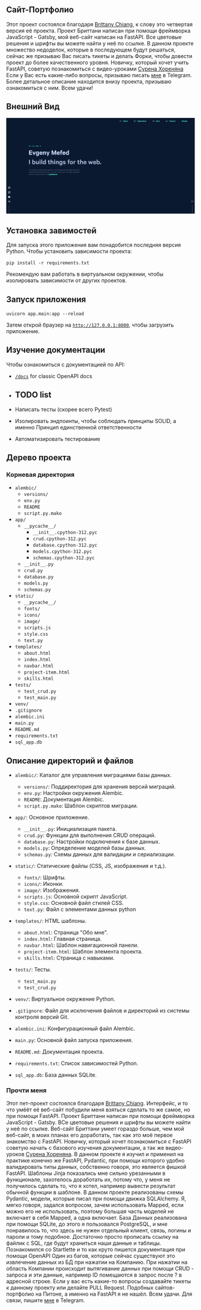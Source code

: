 ## Сайт-Портфолио

Этот проект состоялся благодаря [Brittany Chiang](https://github.com/bchiang7/v4), к слову это четвертая версия её проекта. Проект Бриттани написан при помощи фреймворка JavaScript - Gatsby, мой веб-сайт написан на FastAPI. Вcе цветовые решения и шрифты вы можете найти у неё по ссылке. В данном проекте множество недоделок, которые в последующем будут решаться, сейчас же призываю Вас писать тикеты и делать Форки, чтобы довести проект до более качественного уровня.
Новичку, который хочет учить FastAPI, советую познакомиться с видео-уроками [Сурена Хореняна](https://www.youtube.com/watch?v=z4pbneT6SLw&list=PLYnH8mpFQ4akzzS1D9IHkMuXacb-bD4Cl&index=1)
Если у Вас есть какие-либо вопросы, призываю писать [мне](https://t.me/heavenyoung) в Telegram.
Более детальное описание находится внизу проекта, призываю ознакомиться с ним. Всем удачи!

## Внешний Вид

<picture>
  <img alt="Главное меню" src="/screens/1.png">
</picture>

## Установка завимостей

Для запуска этого приложения вам понадобится последняя версия Python.
Чтобы установить зависимости проекта:

```
pip install -r requirements.txt
```
Рекомендую вам работать в виртуальном окружении, чтобы изолировать зависимости от других проектов.

## Запуск приложения

```
uvicorn app.main:app --reload
```

Затем открой браузер на [`http://127.0.0.1:8000`](http://127.0.0.1:8000), чтобы загрузить приложение.

## Изучение документации

Чтобы ознакомиться с документацией по API:

* [`/docs`](http://127.0.0.1:8000/docs) for classic OpenAPI docs


* ## TODO list

* Написать тесты (скорее всего Pytest)
* Изолировать эндпоинты, чтобы соблюдать принципы SOLID, а именно Принцип единственной ответственности
* Автоматизировать тестирование

## Дерево проекта

### Корневая директория
- `alembic/`
  - `versions/`
  - `env.py`
  - `README`
  - `script.py.mako`
- `app/`
  - `__pycache__/`
    - `__init__.cpython-312.pyc`
    - `crud.cpython-312.pyc`
    - `database.cpython-312.pyc`
    - `models.cpython-312.pyc`
    - `schemas.cpython-312.pyc`
  - `__init__.py`
  - `crud.py`
  - `database.py`
  - `models.py`
  - `schemas.py`
- `static/`
  - `__pycache__/`
  - `fonts/`
  - `icons/`
  - `image/`
  - `scripts.js`
  - `style.css`
  - `text.py`
- `templates/`
  - `about.html`
  - `index.html`
  - `navbar.html`
  - `project-item.html`
  - `skills.html`
- `tests/`
  - `test_crud.py`
  - `test_main.py`
- `venv/`
- `.gitignore`
- `alembic.ini`
- `main.py`
- `README.md`
- `requirements.txt`
- `sql_app.db`

## Описание директорий и файлов

- `alembic/`: Каталог для управления миграциями базы данных.
  - `versions/`: Поддиректория для хранения версий миграций.
  - `env.py`: Настройки окружения Alembic.
  - `README`: Документация Alembic.
  - `script.py.mako`: Шаблон скриптов миграции.

- `app/`: Основное приложение.
  - `__init__.py`: Инициализация пакета.
  - `crud.py`: Функции для выполнения CRUD операций.
  - `database.py`: Настройки подключения к базе данных.
  - `models.py`: Определение моделей базы данных.
  - `schemas.py`: Схемы данных для валидации и сериализации.

- `static/`: Статические файлы (CSS, JS, изображения и т.д.).
  - `fonts/`: Шрифты.
  - `icons/`: Иконки.
  - `image/`: Изображения.
  - `scripts.js`: Основной скрипт JavaScript.
  - `style.css`: Основной файл стилей CSS.
  - `text.py`: Файл с элементами данных python

- `templates/`: HTML шаблоны.
  - `about.html`: Страница "Обо мне".
  - `index.html`: Главная страница.
  - `navbar.html`: Шаблон навигационной панели.
  - `project-item.html`: Шаблон элемента проекта.
  - `skills.html`: Страница с навыками.

- `tests/`: Тесты.
  - `test_main.py` 
  - `test_crud.py`

- `venv/`: Виртуальное окружение Python.

- `.gitignore`: Файл для исключения файлов и директорий из системы контроля версий Git.

- `alembic.ini`: Конфигурационный файл Alembic.

- `main.py`: Основной файл запуска приложения.

- `README.md`: Документация проекта.

- `requirements.txt`: Список зависимостей Python.

- `sql_app.db`: База данных SQLite.


### Прочти меня

Этот пет-проект состоялся благодаря [Brittany Chiang](https://github.com/bchiang7/v4). Интерфейс, и то что умёёт её веб-сайт побудили меня взяться сделать то же самое, но при помощи FastAPI. Проект Бриттани написан при помощи фреймворка JavaScript - Gatsby. ВСе цветовые решения и шрифты вы можете найти у неё по ссылке. Веб-сайт Бриттани умеет гораздо больше, чем мой веб-сайт, в моих планах его доработать, так как это моё первое знакомство с FastAPI. Новичку, который хочет познакомиться с FastAPI советую начать с базового изучения документации, а так же видео-уроков [Сурена Хореняна](https://www.youtube.com/watch?v=z4pbneT6SLw&list=PLYnH8mpFQ4akzzS1D9IHkMuXacb-bD4Cl&index=1). 
В данном проекте я изучил и применил на практике конечно же FastAPI, Pydantic, при помощи которого удобно валидировать типы данных, собственно говоря, это является фишкой FastAPI. Шаблоны Jinja показались мне сильно урезанными в функционале, захотелось доработать их, потому что, у меня не получилось сделать то, что я хотел, например вывести результат обычной функции в шаблоне. В данном проекте реализованы схемы Pydantic, модели, которые писал при помощи движка SQLAlchemy. Я, мягко говоря, задался вопросом, зачем использовать Mapped, если можно его не использовать, поэтому большая часть моделей не включает в себя Mapped, а одна включает. База Данных реализована при помощи SQLite, до этого я пользовался PostgreSQL, и мне понравилось то, что здесь не нужен отдельный клиент, связь, логины и пароли и тому подобное. Достаточно просто прописать ссылку на файлик с SQL, где будут храниться наши данные и таблицы. Познакомился со Startlette и то как круто пишется документация при помощи OpenAPI
Один из багов, которые сейчас существуют это извлечение данных из БД при нажатии на Компанию. При нажатии на область Компании происходит вытягивание данных при помощи CRUD - запроса и эти данные, например ID помещаются в запрос после ? в адресной строке. Если у вас есть какие-то вопросы создавайте тикеты к данному проекту или делайте PULL Request. Подобных сайтов-портфолио на Питоне, а именно на FastAPI я не нашёл. Всем удачи. Для связи, пишите [мне](https://t.me/heavenyoung) в Telegram.